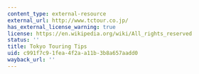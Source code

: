 ```yaml
---
content_type: external-resource
external_url: http://www.tctour.co.jp/
has_external_license_warning: true
license: https://en.wikipedia.org/wiki/All_rights_reserved
status: ''
title: Tokyo Touring Tips
uid: c991f7c9-1fea-4f2a-a11b-3b8a657aadd0
wayback_url: ''
---
```

